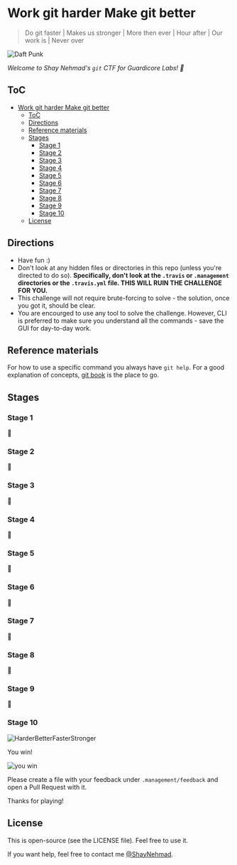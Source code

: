 # Work git harder Make git better

> Do git faster | Makes us stronger | More then ever | Hour after | Our work is | Never over

![Daft Punk](https://media.giphy.com/media/mvRt9fiKKz7Ve/giphy.gif)

_Welcome to Shay Nehmad's `git` CTF for Guardicore Labs! 🚩_

## ToC

- [Work git harder Make git better](#work-git-harder-make-git-better)
  - [ToC](#toc)
  - [Directions](#directions)
  - [Reference materials](#reference-materials)
  - [Stages](#stages)
    - [Stage 1](#stage-1)
    - [Stage 2](#stage-2)
    - [Stage 3](#stage-3)
    - [Stage 4](#stage-4)
    - [Stage 5](#stage-5)
    - [Stage 6](#stage-6)
    - [Stage 7](#stage-7)
    - [Stage 8](#stage-8)
    - [Stage 9](#stage-9)
    - [Stage 10](#stage-10)
  - [License](#license)

## Directions

- Have fun :)
- Don't look at any hidden files or directories in this repo (unless you're directed to do so). **Specifically, don't look at the `.travis` or `.management` directories or the `.travis.yml` file. THIS WILL RUIN THE CHALLENGE FOR YOU.**
- This challenge will not require brute-forcing to solve - the solution, once you got it, should be clear.
- You are encourged to use any tool to solve the challenge. However, CLI is preferred to make sure you understand all the commands - save the GUI for day-to-day work.

## Reference materials
  
For how to use a specific command you always have `git help`. For a good explanation of concepts, [git book](https://git-scm.com/book/en/v2) is the place to go.

## Stages

### Stage 1

🚩

### Stage 2

🚩

### Stage 3

🚩

### Stage 4

🚩

### Stage 5

🚩

### Stage 6

🚩

### Stage 7

🚩

### Stage 8

🚩

### Stage 9

🚩

### Stage 10

![HarderBetterFasterStronger](https://media.giphy.com/media/qTmjKxXDwvK7K/giphy.gif)

You win!

![you win](https://media.giphy.com/media/POH5k3dYNLrqa7SbVa/giphy.gif)

Please create a file with your feedback under `.management/feedback` and open a Pull Request with it.

Thanks for playing!

## License

This is open-source (see the LICENSE file). Feel free to use it.

If you want help, feel free to contact me [@ShayNehmad](https://twitter.com/ShayNehmad).
